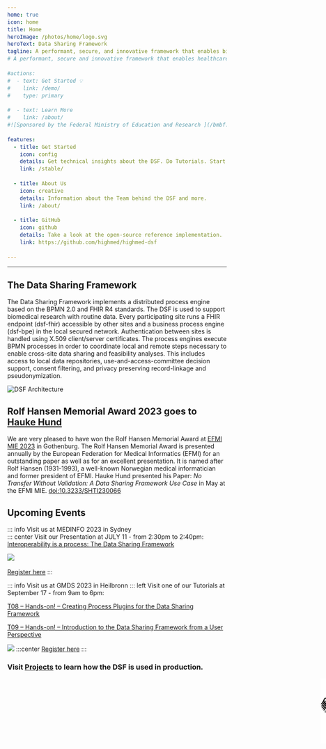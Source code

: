 ```yaml
---
home: true
icon: home
title: Home
heroImage: /photos/home/logo.svg
heroText: Data Sharing Framework
tagline: A performant, secure, and innovative framework that enables biomedical researchers to extract value from routine data. 
# A performant, secure and innovative framework that enables healthcare data exchange across organizational boundaries. 

#actions:
#  - text: Get Started 💡
#    link: /demo/
#    type: primary

#  - text: Learn More
#    link: /about/
#![Sponsored by the Federal Ministry of Education and Research ](/bmbf.svg)

features:
  - title: Get Started 
    icon: config
    details: Get technical insights about the DSF. Do Tutorials. Start Coding 
    link: /stable/

  - title: About Us
    icon: creative
    details: Information about the Team behind the DSF and more.
    link: /about/

  - title: GitHub
    icon: github
    details: Take a look at the open-source reference implementation.
    link: https://github.com/highmed/highmed-dsf

---
```

---
## The Data Sharing Framework
The Data Sharing Framework implements a distributed process engine based on the BPMN 2.0 and FHIR R4 standards. The DSF is used to support biomedical research with routine data. Every participating site runs a FHIR endpoint (dsf-fhir) accessible by other sites and a business process engine (dsf-bpe) in the local secured network. Authentication between sites is handled using X.509 client/server certificates. The process engines execute BPMN processes in order to coordinate local and remote steps necessary to enable cross-site data sharing and feasibility analyses. This includes access to local data repositories, use-and-access-committee decision support, consent filtering, and privacy preserving record-linkage and pseudonymization.

![DSF Architecture](/photos/guideline/introduction/dsf_architecture.png)

## Rolf Hansen Memorial Award 2023 goes to [Hauke Hund](/about/learnmore/team/)
We are very pleased to have won the Rolf Hansen Memorial Award at [EFMI MIE 2023](https://www.mie2023.org/) in Gothenburg. The Rolf Hansen Memorial Award is presented annually by the European Federation for Medical Informatics (EFMI) for an outstanding paper as well as for an excellent presentation. It is named after Rolf Hansen (1931-1993), a well-known Norwegian medical informatician and former president of EFMI. Hauke Hund presented his Paper: *No Transfer Without Validation: A Data Sharing Framework Use Case* in May at the EFMI MIE. [doi:10.3233/SHTI230066 ](https://ebooks.iospress.nl/doi/10.3233/SHTI230066) 


## Upcoming Events

::: info Visit us at MEDINFO 2023 in Sydney  
::: center
Visit our Presentation at JULY 11 - from 2:30pm to 2:40pm:
[Interoperability is a process: The Data Sharing Framework](/photos/home/interoperability_is_a_process.pdf)

 <a href="https://medinfo2023.org/" target="_blank"><img src="/photos/home/medinfo.png" ></a>

[Register here](https://medinfo2023.org/register/s)
:::

::: info Visit us at GMDS 2023 in Heilbronn 
::: left
Visit one of our Tutorials at September 17 - from 9am to 6pm:

[T08 – Hands-on! – Creating Process Plugins for the Data Sharing Framework](https://www.gmds2023.de/programm/tutorials/tutorial-08/)

[T09 – Hands-on! – Introduction to the Data Sharing Framework from a User Perspective](https://www.gmds2023.de/programm/tutorials/tutorial-09/)

 <a href="https://www.gmds2023.de/" target="_blank"><img src="/photos/home/gmds2023.jpg" ></a>
:::center
[Register here](https://www.gmds2023.de/registrierung/)
:::






### Visit [Projects](/about/learnmore/projects/) to learn how the DSF is used in production.
 <img src="/photos/learnmore/funding/bmbf-mii.png" style="height:150px; width:361px; padding: 0px 0px 0px 719px;" />

<style>
.vp-hero-infos {
  display: none;
}
</style>